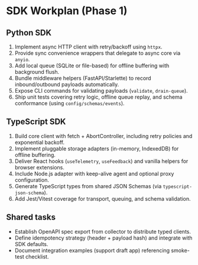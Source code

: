 # SDK Workplan (Phase 1)

## Python SDK
1. Implement async HTTP client with retry/backoff using `httpx`.
2. Provide sync convenience wrappers that delegate to async core via `anyio`.
3. Add local queue (SQLite or file-based) for offline buffering with background flush.
4. Bundle middleware helpers (FastAPI/Starlette) to record inbound/outbound payloads automatically.
5. Expose CLI commands for validating payloads (`validate`, `drain-queue`).
6. Ship unit tests covering retry logic, offline queue replay, and schema conformance (using `config/schemas/events`).

## TypeScript SDK
1. Build core client with fetch + AbortController, including retry policies and exponential backoff.
2. Implement pluggable storage adapters (in-memory, IndexedDB) for offline buffering.
3. Deliver React hooks (`useTelemetry`, `useFeedback`) and vanilla helpers for browser extensions.
4. Include Node.js adapter with keep-alive agent and optional proxy configuration.
5. Generate TypeScript types from shared JSON Schemas (via `typescript-json-schema`).
6. Add Jest/Vitest coverage for transport, queuing, and schema validation.

## Shared tasks
- Establish OpenAPI spec export from collector to distribute typed clients.
- Define idempotency strategy (header + payload hash) and integrate with SDK defaults.
- Document integration examples (support draft app) referencing smoke-test checklist.
